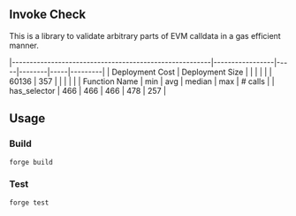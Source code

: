 ## Invoke Check

This is a library to validate arbitrary parts of EVM calldata in a gas efficient manner.

|--------------------------------------------------------|-----------------|-----|--------|-----|---------|
| Deployment Cost                                        | Deployment Size |     |        |     |         |
| 60136                                                  | 357             |     |        |     |         |
| Function Name                                          | min             | avg | median | max | # calls |
| has_selector                                           | 466             | 466 | 466    | 478 | 257     |

## Usage

### Build

`forge build`

### Test

`forge test`
